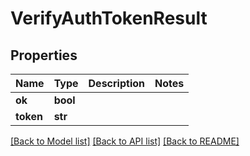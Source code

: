 # VerifyAuthTokenResult


## Properties
Name | Type | Description | Notes
------------ | ------------- | ------------- | -------------
**ok** | **bool** |  | 
**token** | **str** |  | 

[[Back to Model list]](../README.md#documentation-for-models) [[Back to API list]](../README.md#documentation-for-api-endpoints) [[Back to README]](../README.md)


